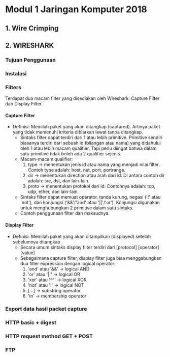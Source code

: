 # Modul 1 Jaringan Komputer 2018

## 1. Wire Crimping

## 2. WIRESHARK

### Tujuan Penggunaan

### Instalasi

### Filters

Terdapat dua macam filter yang disediakan oleh Wireshark: Capture Filter dan Display Filter.

#### Capture Filter

- Definisi: Memilah paket yang akan ditangkap (captured). Artinya paket yang tidak memenuhi kriteria dibiarkan lewat tanpa ditangkap.
	- Sintaks filter dapat terdiri dari 1 atau lebih primitive. Primitive sendiri biasanya terdiri dari sebuah id (bilangan atau nama) yang didahului oleh 1 atau lebih macam qualifier. Tapi perlu diingat bahwa dalam satu primitive tidak boleh ada 2 qualifier sejenis.
	- Macam-macam qualifier:
		1. type		-> menentukan jenis id atau nama yang menjadi nilai filter. Contoh type adalah: host, net, port, portrange.
		2. dir		-> menentukan direction atau arah dari id. Di antara contoh dir adalah: src, dst, dan lain-lain.
		3. proto	-> menentukan protokol dari id. Contohnya adalah: tcp, udp, ether, dan lain-lain.
	- Sintaks filter dapat memuat operator, tanda kurung, negasi ('!' atau 'not'), dan konjungsi ('&&'/'and' atau '||'/'or'). Konjungsi digunakan untuk menghubungkan 2 primitive dalam satu sintaks.
	- Contoh penggunaan filter dan maksudnya.

#### Display Filter

- Definisi: Memilah paket yang akan ditampilkan (displayed) setelah sebelumnya ditangkap
	- Secara umum sintaks display filter terdiri dari [protocol] [operator] [value]
	- Sebagaimana capture filter, display filter juga bisa menggabungkan dua filter expression dengan logical operator:
		1. 'and' atau '&&'	-> logical AND
		2. 'or' atau '||'	-> logical OR
		3. 'xor' atau '^^'	-> logical XOR
		4. 'not' atau '!'	-> logical NOT
		5. [...]		-> substring operator
		6. 'in'			-> membership operator
	
### Export data hasil packet capture

### HTTP basic + digest

### HTTP request method GET + POST

### FTP
